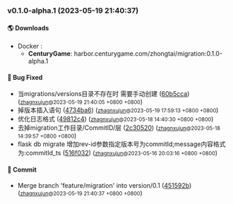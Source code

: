 ### v0.1.0-alpha.1 (2023-05-19 21:40:37)

#### 🌎 Downloads
  * Docker : 
	* **CenturyGame**: harbor.centurygame.com/zhongtai/migration:0.1.0-alpha.1

#### 🐛  Bug Fixed
  * 当migrations/versions目录不存在时 需要手动创建 ([60b5cca](https://bitbucket.org/funplus/migration/commits/60b5cca095cfe44fe5b8a353b90b8850bd518958)) (<small>[zhagnxujun](xujun.zhang@centurygame.com)@2023-05-19 21:40:05 &#43;0800 &#43;0800</small>)
  * 掉版本插入语句 ([4734ba6](https://bitbucket.org/funplus/migration/commits/4734ba66f7ba60e79f05d8d1bc1381ea6e20b3aa)) (<small>[zhagnxujun](xujun.zhang@centurygame.com)@2023-05-19 17:59:13 &#43;0800 &#43;0800</small>)
  * 优化日志格式 ([49812c4](https://bitbucket.org/funplus/migration/commits/49812c418fab2e7c5c8da9d70e8122412ee55536)) (<small>[zhagnxujun](xujun.zhang@centurygame.com)@2023-05-18 14:40:30 &#43;0800 &#43;0800</small>)
  * 去掉migration工作目录/CommitID/层 ([2c30520](https://bitbucket.org/funplus/migration/commits/2c305202fb363037cbd852143c482880ebba5efd)) (<small>[zhagnxujun](xujun.zhang@centurygame.com)@2023-05-18 14:39:57 &#43;0800 &#43;0800</small>)
  * flask db migrate 增加rev-id参数指定版本号为commitId;message内容格式为:commitId_ts ([516f032](https://bitbucket.org/funplus/migration/commits/516f032b5feb299ad9d00f728d5efcdf924cb028)) (<small>[zhagnxujun](xujun.zhang@centurygame.com)@2023-05-16 20:03:16 &#43;0800 &#43;0800</small>)

#### 💪  Commit
  * Merge branch 'feature/migration' into version/0.1 ([451592b](https://bitbucket.org/funplus/migration/commits/451592b23e38231ee0cdcec4e8cecf7243b227e5)) (<small>[zhagnxujun](xujun.zhang@centurygame.com)@2023-05-19 21:40:37 &#43;0800 &#43;0800</small>)



